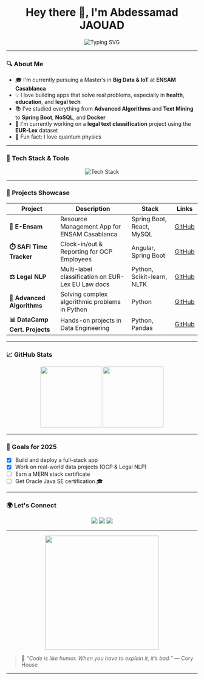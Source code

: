 <h1 align="center">Hey there 👋, I'm Abdessamad JAOUAD</h1>

<p align="center">
  <img src="https://readme-typing-svg.herokuapp.com?font=Quicksand&size=24&pause=1000&color=1976D2&center=true&vCenter=true&width=435&lines=Full-stack+developer+%7C+Data+Engineer;Master's+Student+%40+ENSAM+Casablanca;Lifelong+Learner+%F0%9F%93%9A+%7C+Software+Creator+%F0%9F%A7%91%E2%80%8D%F0%9F%92%BB" alt="Typing SVG" />
</p>

---

### 🔍 About Me

- 🎓 I'm currently pursuing a Master’s in **Big Data & IoT** at **ENSAM Casablanca**  
- 💡 I love building apps that solve real problems, especially in **health**, **education**, and **legal tech**
- 📚 I’ve studied everything from **Advanced Algorithms** and **Text Mining** to **Spring Boot**, **NoSQL**, and **Docker**
- 🤖 I'm currently working on a **legal text classification** project using the **EUR-Lex** dataset  
- 🧘 Fun fact: I love quantum physics

---

### 🚀 Tech Stack & Tools

<p align="center">
  <img src="https://skillicons.dev/icons?i=java,spring,react,py,js,mysql,postgres,docker,hadoop,vscode,git,linux" alt="Tech Stack" />
</p>

---

### 📂 Projects Showcase

| Project | Description | Stack | Links |
|--------|-------------|--------|--------|
| **📘 E-Ensam** | Resource Management App for ENSAM Casablanca | Spring Boot, React, MySQL | [GitHub](#) |
| **⏱️ SAFI Time Tracker** | Clock-in/out & Reporting for OCP Employees | Angular, Spring Boot | [GitHub](#) |
| **⚖️ Legal NLP** | Multi-label classification on EUR-Lex EU Law docs | Python, Scikit-learn, NLTK | [GitHub](#) |
| **🧪 Advanced Algorithms** | Solving complex algorithmic problems in Python | Python | [GitHub](#) |
| **📊 DataCamp Cert. Projects** | Hands-on projects in Data Engineering | Python, Pandas | [GitHub](#) |

---

### 📈 GitHub Stats

<p align="center">
  <img src="https://github-readme-stats.vercel.app/api?username=abdessamadjaouad&show_icons=true&theme=blueberry&hide=issues&count_private=true" height="160"/>
  <img src="https://github-readme-stats.vercel.app/api/top-langs/?username=abdessamadjaouad&layout=compact&theme=blueberry" height="160"/>
</p>

---

### 🎯 Goals for 2025

- [x] Build and deploy a full-stack app
- [x] Work on real-world data projects (OCP & Legal NLP)
- [ ] Earn a MERN stack certificate
- [ ] Get Oracle Java SE certification 🎓

---

### 🌍 Let's Connect

<p align="center">
  <a href="https://linkedin.com/in/abdessamadjaouad"><img src="https://img.shields.io/badge/LinkedIn-blue?style=for-the-badge&logo=linkedin"></a>
  <a href="mailto:abdessamadjaouad@gmail.com"><img src="https://img.shields.io/badge/Email-D14836?style=for-the-badge&logo=gmail&logoColor=white"></a>
  <a href="https://github.com/abdessamadjaouad"><img src="https://img.shields.io/badge/GitHub-100000?style=for-the-badge&logo=github&logoColor=white"></a>
</p>

---

<p align="center">
  <img src="https://media.giphy.com/media/qgQUggAC3Pfv687qPC/giphy.gif" width="300"/>
</p>

> 🧠 *“Code is like humor. When you have to explain it, it’s bad.”* — Cory House

---

